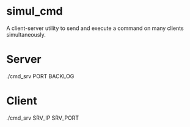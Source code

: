 simul_cmd
=========

A client-server utility to send and execute a command on many clients simultaneously.

Server
======
./cmd_srv PORT BACKLOG

Client
======
./cmd_srv SRV_IP SRV_PORT
